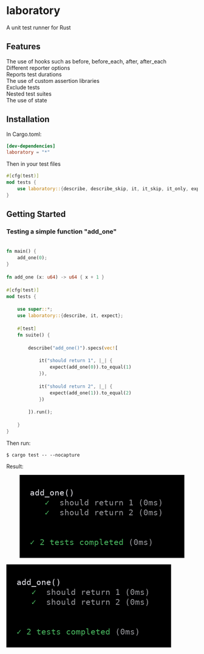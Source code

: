 # laboratory
A unit test runner for Rust

## Features
The use of hooks such as before, before_each, after, after_each   
Different reporter options  
Reports test durations  
The use of custom assertion libraries  
Exclude tests  
Nested test suites  
The use of state

## Installation
In Cargo.toml:
```toml
[dev-dependencies]
laboratory = "*"
```
Then in your test files
```rust
#[cfg(test)]
mod tests {
    use laboratory::{describe, describe_skip, it, it_skip, it_only, expect};
}
```

## Getting Started
### Testing a simple function "add_one"
```rust

fn main() {
    add_one(0);
}

fn add_one (x: u64) -> u64 { x + 1 }

#[cfg(test)]
mod tests {

    use super::*;
    use laboratory::{describe, it, expect};

    #[test]
    fn suite() {

        describe("add_one()").specs(vec![

            it("should return 1", |_| {
                expect(add_one(0)).to_equal(1)
            }),

            it("should return 2", |_| {
                expect(add_one(1)).to_equal(2)
            })

        ]).run();

    }
}

```

Then run: 
```shell script
$ cargo test -- --nocapture
```

Result:  

<p align="center">
  <img src="static/simple.png">
</p>

![laboratory_output](static/simple.png)